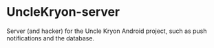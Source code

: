 # UncleKryon-server
Server (and hacker) for the Uncle Kryon Android project, such as push notifications and the database.
